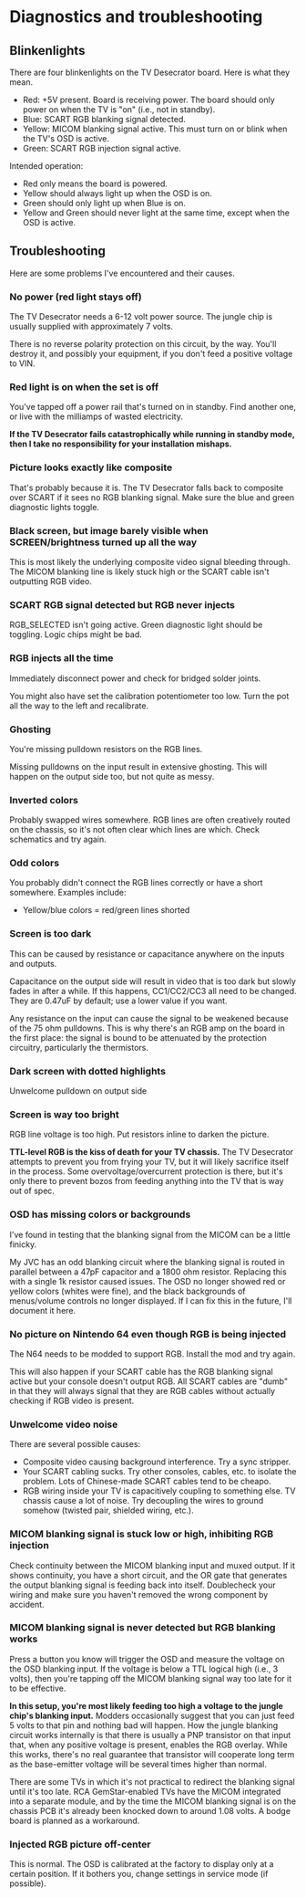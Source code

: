 # Diagnostics and troubleshooting

## Blinkenlights

There are four blinkenlights on the TV Desecrator board. Here is what they mean.

* Red: +5V present. Board is receiving power. The board should only power on when the TV is "on" (i.e., not in standby).
* Blue: SCART RGB blanking signal detected.
* Yellow: MICOM blanking signal active. This must turn on or blink when the TV's OSD is active.
* Green: SCART RGB injection signal active.

Intended operation:

* Red only means the board is powered.
* Yellow should always light up when the OSD is on.
* Green should only light up when Blue is on.
* Yellow and Green should never light at the same time, except when the OSD is active.

## Troubleshooting

Here are some problems I've encountered and their causes.

### No power (red light stays off)

The TV Desecrator needs a 6-12 volt power source. The jungle chip is usually supplied with approximately 7 volts.

There is no reverse polarity protection on this circuit, by the way. You'll destroy it, and possibly your equipment,
if you don't feed a positive voltage to VIN.

### Red light is on when the set is off

You've tapped off a power rail that's turned on in standby. Find another one, or live with the milliamps of wasted electricity.

**If the TV Desecrator fails catastrophically while running in standby mode, then I take no responsibility for your installation mishaps.**

### Picture looks exactly like composite

That's probably because it is. The TV Desecrator falls back to composite over SCART if it sees no RGB blanking signal.
Make sure the blue and green diagnostic lights toggle.

### Black screen, but image barely visible when SCREEN/brightness turned up all the way

This is most likely the underlying composite video signal bleeding through. The MICOM blanking line is likely stuck high
or the SCART cable isn't outputting RGB video.

### SCART RGB signal detected but RGB never injects

RGB_SELECTED isn't going active. Green diagnostic light should be toggling. Logic chips might be bad.

### RGB injects all the time

Immediately disconnect power and check for bridged solder joints.

You might also have set the calibration potentiometer too low. Turn the pot all the way to the left and recalibrate.

### Ghosting

You're missing pulldown resistors on the RGB lines.

Missing pulldowns on the input result in extensive ghosting. This will happen on the output side too, but not quite as messy.

### Inverted colors

Probably swapped wires somewhere. RGB lines are often creatively routed on the chassis, so it's not often clear which lines are which.
Check schematics and try again.

### Odd colors

You probably didn't connect the RGB lines correctly or have a short somewhere. Examples include:

* Yellow/blue colors = red/green lines shorted

### Screen is too dark

This can be caused by resistance or capacitance anywhere on the inputs and outputs.

Capacitance on the output side will result in video that is too dark but slowly fades in after a while. If this happens, CC1/CC2/CC3
all need to be changed. They are 0.47uF by default; use a lower value if you want.

Any resistance on the input can cause the signal to be weakened because of the 75 ohm pulldowns. This is why there's an RGB amp on
the board in the first place: the signal is bound to be attenuated by the protection circuitry, particularly the thermistors.

### Dark screen with dotted highlights

Unwelcome pulldown on output side

### Screen is way too bright

RGB line voltage is too high. Put resistors inline to darken the picture.

**TTL-level RGB is the kiss of death for your TV chassis.** The TV Desecrator attempts to prevent you from frying your TV, but it will
likely sacrifice itself in the process. Some overvoltage/overcurrent protection is there, but it's only there to prevent
bozos from feeding anything into the TV that is way out of spec.

### OSD has missing colors or backgrounds

I've found in testing that the blanking signal from the MICOM can be a little finicky.

My JVC has an odd blanking circuit where the blanking signal is routed in parallel between a 47pF capacitor
and a 1800 ohm resistor. Replacing this with a single 1k resistor caused issues. The OSD no longer showed
red or yellow colors (whites were fine), and the black backgrounds of menus/volume controls no longer displayed.
If I can fix this in the future, I'll document it here.

### No picture on Nintendo 64 even though RGB is being injected

The N64 needs to be modded to support RGB. Install the mod and try again.

This will also happen if your SCART cable has the RGB blanking signal active but your console doesn't output RGB.
All SCART cables are "dumb" in that they will always signal that they are RGB cables without actually checking if
RGB video is present.

### Unwelcome video noise

There are several possible causes:

- Composite video causing background interference. Try a sync stripper.
- Your SCART cabling sucks. Try other consoles, cables, etc. to isolate the problem.
  Lots of Chinese-made SCART cables tend to be cheapo.
- RGB wiring inside your TV is capacitively coupling to something else. TV chassis cause a lot of noise.
  Try decoupling the wires to ground somehow (twisted pair, shielded wiring, etc.).

### MICOM blanking signal is stuck low or high, inhibiting RGB injection

Check continuity between the MICOM blanking input and muxed output. If it shows continuity, you have a short circuit,
and the OR gate that generates the output blanking signal is feeding back into itself. Doublecheck your wiring and
make sure you haven't removed the wrong component by accident.

### MICOM blanking signal is never detected but RGB blanking works

Press a button you know will trigger the OSD and measure the voltage on the OSD blanking input.
If the voltage is below a TTL logical high (i.e., 3 volts), then you're tapping off the MICOM blanking
signal way too late for it to be effective.

**In this setup, you're most likely feeding too high a voltage to the jungle chip's blanking input.** Modders occasionally
suggest that you can just feed 5 volts to that pin and nothing bad will happen. How the jungle blanking circuit works
internally is that there is usually a PNP transistor on that input that, when any positive voltage is present, enables
the RGB overlay. While this works, there's no real guarantee that transistor will cooperate long term as the base-emitter
voltage will be several times higher than normal.

There are some TVs in which it's not practical to redirect the blanking signal until it's too late. RCA GemStar-enabled
TVs have the MICOM integrated into a separate module, and by the time the MICOM blanking signal is on the chassis PCB
it's already been knocked down to around 1.08 volts. A bodge board is planned as a workaround.

### Injected RGB picture off-center

This is normal. The OSD is calibrated at the factory to display only at a certain position.
If it bothers you, change settings in service mode (if possible).
